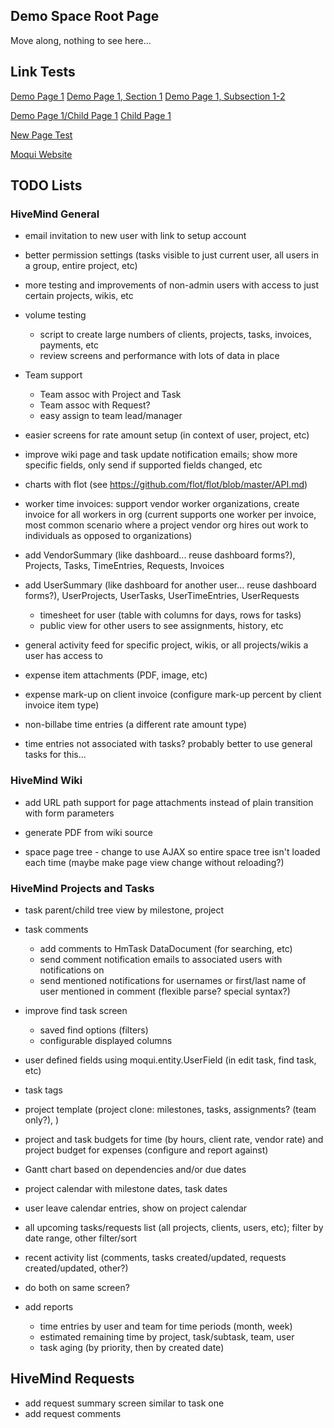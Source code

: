 
## Demo Space Root Page

Move along, nothing to see here...

## Link Tests

[Demo Page 1](DEMO/Demo%20Page%201)
[Demo Page 1, Section 1](DEMO/Demo%20Page%201#Section1)
[Demo Page 1, Subsection 1-2](DEMO/Demo%20Page%201#Section12)

[Demo Page 1/Child Page 1](DEMO/Demo%20Page%201/Child%20Page%201)
[Child Page 1](DEMO/Child%20Page%201)

[New Page Test](DEMO/New%20Page%20Test)

[Moqui Website](http://www.moqui.org)

## TODO Lists

### HiveMind General

* email invitation to new user with link to setup account

* better permission settings (tasks visible to just current user, all users in a group, entire project, etc)
* more testing and improvements of non-admin users with access to just certain projects, wikis, etc

* volume testing
    * script to create large numbers of clients, projects, tasks, invoices, payments, etc
    * review screens and performance with lots of data in place

* Team support
    * Team assoc with Project and Task
    * Team assoc with Request?
    * easy assign to team lead/manager

* easier screens for rate amount setup (in context of user, project, etc)

* improve wiki page and task update notification emails; show more specific fields, only send if supported fields changed, etc

* charts with flot (see https://github.com/flot/flot/blob/master/API.md)

* worker time invoices: support vendor worker organizations, create invoice for all workers in org (current supports one worker
  per invoice, most common scenario where a project vendor org hires out work to individuals as opposed to organizations)

* add VendorSummary (like dashboard... reuse dashboard forms?), Projects, Tasks, TimeEntries, Requests, Invoices
* add UserSummary (like dashboard for another user... reuse dashboard forms?), UserProjects, UserTasks, UserTimeEntries, UserRequests
    * timesheet for user (table with columns for days, rows for tasks)
    * public view for other users to see assignments, history, etc

* general activity feed for specific project, wikis, or all projects/wikis a user has access to

* expense item attachments (PDF, image, etc)
* expense mark-up on client invoice (configure mark-up percent by client invoice item type)

* non-billabe time entries (a different rate amount type)
* time entries not associated with tasks? probably better to use general tasks for this...

### HiveMind Wiki

* add URL path support for page attachments instead of plain transition with form parameters

* generate PDF from wiki source
* space page tree - change to use AJAX so entire space tree isn't loaded each time (maybe make page view change without reloading?)

### HiveMind Projects and Tasks

* task parent/child tree view by milestone, project

* task comments
    * add comments to HmTask DataDocument (for searching, etc)
    * send comment notification emails to associated users with notifications on
    * send mentioned notifications for usernames or first/last name of user mentioned in comment (flexible parse? special syntax?)

* improve find task screen
    * saved find options (filters)
    * configurable displayed columns

* user defined fields using moqui.entity.UserField (in edit task, find task, etc)
* task tags

* project template (project clone: milestones, tasks, assignments? (team only?), )
* project and task budgets for time (by hours, client rate, vendor rate) and project budget for expenses (configure and report against)

* Gantt chart based on dependencies and/or due dates
* project calendar with milestone dates, task dates
* user leave calendar entries, show on project calendar

* all upcoming tasks/requests list (all projects, clients, users, etc); filter by date range, other filter/sort
* recent activity list (comments, tasks created/updated, requests created/updated, other?)
* do both on same screen?

* add reports
    * time entries by user and team for time periods (month, week)
    * estimated remaining time by project, task/subtask, team, user
    * task aging (by priority, then by created date)

## HiveMind Requests

* add request summary screen similar to task one
* add request comments

                        
